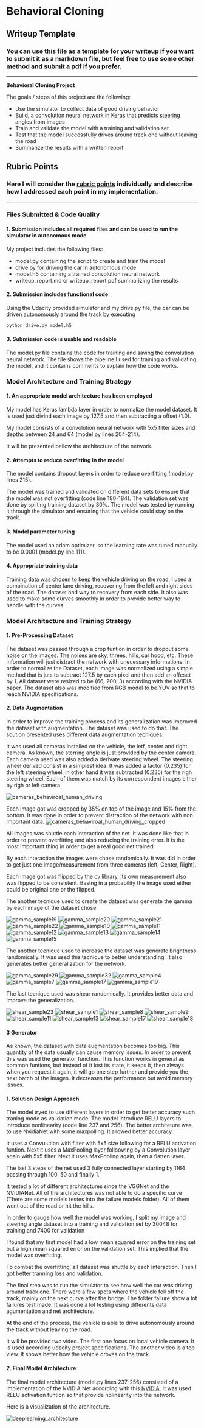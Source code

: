 # **Behavioral Cloning** 

## Writeup Template

### You can use this file as a template for your writeup if you want to submit it as a markdown file, but feel free to use some other method and submit a pdf if you prefer.

---

**Behavioral Cloning Project**

The goals / steps of this project are the following:
* Use the simulator to collect data of good driving behavior
* Build, a convolution neural network in Keras that predicts steering angles from images
* Train and validate the model with a training and validation set
* Test that the model successfully drives around track one without leaving the road
* Summarize the results with a written report


[//]: # (Image References)

[image1]: ./examples/placeholder.png "Model Visualization"
[image2]: ./examples/placeholder.png "Grayscaling"
[image3]: ./examples/placeholder_small.png "Recovery Image"
[image4]: ./examples/placeholder_small.png "Recovery Image"
[image5]: ./examples/placeholder_small.png "Recovery Image"
[image6]: ./examples/placeholder_small.png "Normal Image"
[image7]: ./examples/placeholder_small.png "Flipped Image"

## Rubric Points
### Here I will consider the [rubric points](https://review.udacity.com/#!/rubrics/432/view) individually and describe how I addressed each point in my implementation.  

---
### Files Submitted & Code Quality

#### 1. Submission includes all required files and can be used to run the simulator in autonomous mode

My project includes the following files:
* model.py containing the script to create and train the model
* drive.py for driving the car in autonomous mode
* model.h5 containing a trained convolution neural network 
* writeup_report.md or writeup_report.pdf summarizing the results

#### 2. Submission includes functional code
Using the Udacity provided simulator and my drive.py file, the car can be driven autonomously around the track by executing 
```sh
python drive.py model.h5
```

#### 3. Submission code is usable and readable

The model.py file contains the code for training and saving the convolution neural network. The file shows the pipeline I used for training and validating the model, and it contains comments to explain how the code works.

### Model Architecture and Training Strategy

#### 1. An appropriate model architecture has been employed

My model has Keras lambda layer in order to normalize the model dataset. It is used just divind each image by 127.5 and then subtracting a offset (1.0).

My model consists of a convolution neural network with 5x5 filter sizes and depths between 24 and 64 (model.py lines 204-214).

It will be presented bellow the architecture of the network. 


#### 2. Attempts to reduce overfitting in the model

The model contains dropout layers in order to reduce overfitting (model.py lines 215). 

The model was trained and validated on different data sets to ensure that the model was not overfitting (code line 180-184).
The validation set was done by spliting training dataset by 30%. 
The model was tested by running it through the simulator and ensuring that the vehicle could stay on the track.

#### 3. Model parameter tuning

The model used an adam optimizer, so the learning rate was tuned manually to be 0.0001 (model.py line 111).

#### 4. Appropriate training data

Training data was chosen to keep the vehicle driving on the road. I used a combination of center lane driving, recovering from the left and right sides of the road. The dataset had way to recovery from each side. It also was used to make some curves smoothly in order to provide better way to handle with the curves.  


### Model Architecture and Training Strategy
#### 1. Pre-Processing Dataset

The dataset was passed through a crop funtion in order to dropout some noise on the images. The noises are sky, threes, hills, car hood, etc. These information will just distract the network with unecessary informations. 
In order to normalize the Dataset, each image was normalized using a simple method that is juts to subtract 127.5 by each pixel and then add an offeset by 1.
All dataset were resized to be (66, 200, 3) according with the NVIDIA paper. The dataset also was modified from RGB model to be YUV so that to reach NVIDIA specifications.

#### 2. Data Augmentation
In order to improve the training process and its generalization was improved the dataset with augmentation. The dataset was used to do that. The soution presented uses different data augmentation tecniques.

It was used all cameras installed on the vehicle, the letf, center and right camera. As known, the sterring angle is just provided by the center camera. Each camera used was also added a derivate steering wheel. The steering wheel derived consist in a simplest idea. It was added a factor (0.235) for the left steering wheel, in other hand it was subtracted (0.235) for the righ steering wheel. Each of them was match by its correspondent images either by righ or left camera. 

![cameras_behaviroal_human_driving](https://user-images.githubusercontent.com/19958282/41000142-6777c46c-68e3-11e8-9352-12f1e5736843.png)

Each image got was cropped by 35% on top of the image and 15% from the bottom. It was done in order to prevent distraction of the network with non important data.
![cameras_behaviroal_human_driving_cropped](https://user-images.githubusercontent.com/19958282/41000266-d38d854c-68e3-11e8-9985-ee84bf9cea11.png)

All  images was shuttle each interaction of the net. It was done like that in order to prevent overfitting and also reducing the training error. It is the most important thing in order to get a real good net trained. 

By each interaction the images were chose randomically. It was did in order to get just one image/measurement from three cameras (left, Center, Right).

Each image got was flipped by the cv library. Its own measurement also was flipped to be consistent. Basing in a probability the image used either could be original one or the flipped. 

The another tecnique used to create the dataset was generate the gamma by each image of the dataset chose. 

![gamma_sample19](https://user-images.githubusercontent.com/19958282/41196208-9724b428-6c11-11e8-8223-3486263b2c7d.png)
![gamma_sample20](https://user-images.githubusercontent.com/19958282/41196209-975a7798-6c11-11e8-9906-e650054c158f.png)
![gamma_sample21](https://user-images.githubusercontent.com/19958282/41196210-9790f278-6c11-11e8-916c-92c3e60e836c.png)
![gamma_sample22](https://user-images.githubusercontent.com/19958282/41196211-97c6f8be-6c11-11e8-83d2-5ae9b6e29a6b.png)
![gamma_sample10](https://user-images.githubusercontent.com/19958282/41196212-980107fc-6c11-11e8-8e11-48c4fdd45089.png)
![gamma_sample11](https://user-images.githubusercontent.com/19958282/41196213-984962ea-6c11-11e8-871e-bd3cb4727774.png)
![gamma_sample12](https://user-images.githubusercontent.com/19958282/41196214-987e5630-6c11-11e8-8a6f-e4aee5ca271d.png)
![gamma_sample13](https://user-images.githubusercontent.com/19958282/41196215-98b3ee4e-6c11-11e8-9a68-0804903c9c1e.png)
![gamma_sample14](https://user-images.githubusercontent.com/19958282/41196216-98ea00b0-6c11-11e8-9ec2-86bdc04f81d5.png)
![gamma_sample15](https://user-images.githubusercontent.com/19958282/41196217-99204616-6c11-11e8-9b9f-d2530e398324.png)


The another tecnique used to increase the dataset was generate brightness randomically. It was used this tecnique to better understanding. It also generates better generalization for the network. 

![gamma_sample29](https://user-images.githubusercontent.com/19958282/41196248-4fa4ecb6-6c12-11e8-87b9-9b1b73e0fa70.png)
![gamma_sample32](https://user-images.githubusercontent.com/19958282/41196249-4fdab30a-6c12-11e8-9144-7db4ec5caa93.png)
![gamma_sample4](https://user-images.githubusercontent.com/19958282/41196250-500f908e-6c12-11e8-8d0c-d024ef2d72c9.png)
![gamma_sample7](https://user-images.githubusercontent.com/19958282/41196251-50808186-6c12-11e8-8c35-c983540688d2.png)
![gamma_sample17](https://user-images.githubusercontent.com/19958282/41196252-50c01a6c-6c12-11e8-9138-a7259a52ec8d.png)
![gamma_sample19](https://user-images.githubusercontent.com/19958282/41196253-514925aa-6c12-11e8-9beb-0cdb5ac671e9.png)

The last tecnique used was shear randomically. It provides better data and improve the generalization. 

![shear_sample23](https://user-images.githubusercontent.com/19958282/41196288-d8a70d14-6c12-11e8-9733-125241846323.png)
![shear_sample1](https://user-images.githubusercontent.com/19958282/41196289-d8dcef38-6c12-11e8-8e14-13ce7b9ec930.png)
![shear_sample8](https://user-images.githubusercontent.com/19958282/41196291-d912ca0e-6c12-11e8-8078-225ef27fda79.png)
![shear_sample9](https://user-images.githubusercontent.com/19958282/41196292-d949d0d0-6c12-11e8-90a4-11c60ae00769.png)
![shear_sample11](https://user-images.githubusercontent.com/19958282/41196293-d9800a1a-6c12-11e8-9ea5-46376ce3f017.png)
![shear_sample13](https://user-images.githubusercontent.com/19958282/41196294-d9b75466-6c12-11e8-8deb-1fbd01f39397.png)
![shear_sample17](https://user-images.githubusercontent.com/19958282/41196295-d9fd54ca-6c12-11e8-987a-58d2edabe540.png)
![shear_sample18](https://user-images.githubusercontent.com/19958282/41196296-da61e1ec-6c12-11e8-97a2-ee43c9ad9738.png)

#### 3 Generator
As known, the dataset with data augmentation becomes too big. This quantity of the data usually can cause memory issues. In order to prevent this was used the generator function. This function works in general as common funtions, but instead of it lost its state, it keeps it, then always when you request it again, it will go one step further and provide you the next batch of the images. 
It decreases the performance but avoid memory issues. 
#### 1. Solution Design Approach


The model tryed to use different layers in order to get better accuracy such traning mode as validation mode. 
The model introduce RELU layers to introduce nonlinearity (code line 237 and 256). The better architeture was to use NvidiaNet with some maxpolling. It allowed better accuracy.

It uses a Convulution with filter with 5x5 size following for a RELU activation funtion. 
Next it uses a MaxPooling layer folloowing by a Convolution layer again with 5x5 filter. 
Next it uses MaxPooling again, then a flatten layer. 

The last 3 steps of the net used 3 fully connected layer starting by 1164 passing through 100, 50 and finally 1. 

It tested a lot of different architectures since the VGGNet and the NVIDIANet. All of the architectures was not able to do a specific curve (There are some models testes into the failure models folder). All of them went out of the road or hit the hills.  

In order to gauge how well the model was working, I split my image and steering angle dataset into a training and validation set by 30048 for training and 7400 for validation

I found that my first model had a low mean squared error on the training set but a high mean squared error on the validation set. This implied that the model was overfitting.

To combat the overfitting, all dataset was shuttle by each interaction. 
Then I got better tranning loss and validation.  

The final step was to run the simulator to see how well the car was driving around track one. There were a few spots where the vehicle fell off the track, mainly on the next curve after the bridge. The folder failure show a lot failures test made. It was done a lot testing using differents data agumentation and net architecture. 

At the end of the process, the vehicle is able to drive autonomously around the track without leaving the road.

It will be provided two video. The first one focus on local vehicle camera. It is used according udacity project specifications. The another video is a top view. It shows better how the vehicle droves on the track. 

#### 2. Final Model Architecture

The final model architecture (model.py lines 237-256) consisted of a implementation of the NVIDIA Net according with this [NVIDIA](https://github.com/ildefonsotico/deep_learning_behaviroal_human_cloning/files/2087943/end-to-end-dl-using-px.pdf). 
It was used RELU activation funtion so that provide nolinearity into the network. 

Here is a visualization of the architecture.

![deeplearning_architecture](https://user-images.githubusercontent.com/19958282/40879200-ded61036-6672-11e8-80da-c9d39828f468.png)

